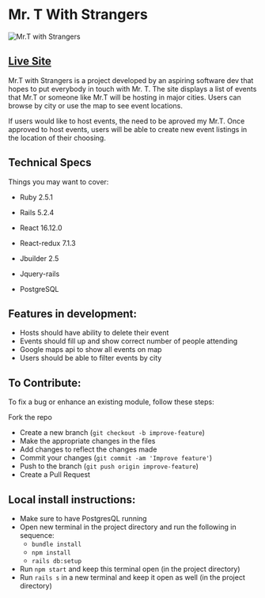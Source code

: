 # Mr. T With Strangers
![Mr.T with Strangers](https://github.com/ankitspatel1145/mrTwithStrangers/blob/master/app/assets/images/logo.png "Mr.T with Strangers")
## [Live Site](https://mr-t-with-strangers.herokuapp.com/ "Mr.T with Strangers")

Mr.T with Strangers is a project developed by an aspiring software dev that hopes to put everybody in touch with Mr. T.
The site displays a list of events that Mr.T or someone like Mr.T will be hosting in major cities. Users can browse by city or use the map to see event locations. 

If users would like to host events, the need to be aproved my Mr.T. Once approved to host events, users will be able to create new event listings in the location of their choosing. 

## Technical Specs

Things you may want to cover:

* Ruby 2.5.1

* Rails 5.2.4

* React 16.12.0

* React-redux 7.1.3

* Jbuilder 2.5

* Jquery-rails

* PostgreSQL

## Features in development:

* Hosts should have ability to delete their event
* Events should fill up and show correct number of people attending
* Google maps api to show all events on map
* Users should be able to filter events by city

## To Contribute:

To fix a bug or enhance an existing module, follow these steps:

Fork the repo
* Create a new branch (`git checkout -b improve-feature`)
* Make the appropriate changes in the files
* Add changes to reflect the changes made
* Commit your changes (`git commit -am 'Improve feature'`)
* Push to the branch (`git push origin improve-feature`)
* Create a Pull Request

## Local install instructions:
* Make sure to have PostgresQL running
* Open new terminal in the project directory and run the following in sequence:
  * `bundle install`
  * `npm install`
  * `rails db:setup`
* Run `npm start` and keep this terminal open (in the project directory)
* Run `rails s` in a new terminal and keep it open as well (in the project directory)



 
